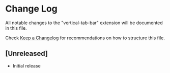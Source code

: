 # Change Log
All notable changes to the "vertical-tab-bar" extension will be documented in this file.

Check [Keep a Changelog](http://keepachangelog.com/) for recommendations on how to structure this file.

## [Unreleased]
- Initial release
